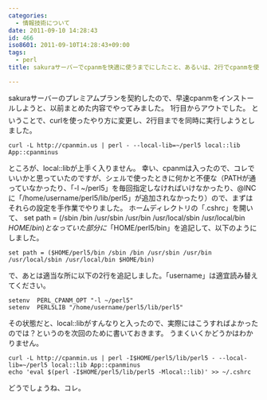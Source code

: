 ```yaml
---
categories:
  - 情報技術について
date: 2011-09-10 14:28:43
id: 466
iso8601: 2011-09-10T14:28:43+09:00
tags:
  - perl
title: sakuraサーバーでcpanmを快適に使うまでにしたこと、あるいは、2行でcpanmを使う方法

---
```


sakuraサーバーのプレミアムプランを契約したので、早速cpanmをインストールしようと、以前まとめた内容でやってみました。
&#133;1行目からアウトでした。
ということで、curlを使ったやり方に変更し、2行目までを同時に実行しようとしました。
<pre><code>curl -L http://cpanmin.us | perl - --local-lib=~/perl5 local::lib App::cpanminus</code></pre>
ところが、local::libが上手く入りません。
幸い、cpanmは入ったので、コレでいいかと思っていたのですが、シェルで使ったときに何かと不便な（PATHが通っていなかったり、「-l ~/perl5」を毎回指定しなければいけなかったり、@INCに「/home/username/perl5/lib/perl5」が追加されなかったり）ので、まずはそれらの設定を手作業でやりました。
ホームディレクトリの「.cshrc」を開いて、
set path = (/sbin /bin /usr/sbin /usr/bin /usr/local/sbin /usr/local/bin $HOME/bin)
となっていた部分に「$HOME/perl5/bin」を追記して、以下のようにしました。
<pre><code>set path = (&#36;HOME/perl5/bin /sbin /bin /usr/sbin /usr/bin /usr/local/sbin /usr/local/bin &#36;HOME/bin)</code></pre>
で、あとは適当な所に以下の2行を追記しました。「username」は適宜読み替えてください。
<pre><code>setenv  PERL_CPANM_OPT &quot;-l ~/perl5&quot;
setenv  PERL5LIB &quot;/home/username/perl5/lib/perl5&quot;</code></pre>
その状態だと、local::libがすんなりと入ったので、実際にはこうすればよかったのでは？というのを次回のために書いておきます。
うまくいくかどうかはわかりません。
<pre><code>curl -L http://cpanmin.us | perl -I&#36;HOME/perl5/lib/perl5 - --local-lib=~/perl5 local::lib App::cpanminus
echo &#39;eval &#36;(perl -I&#36;HOME/perl5/lib/perl5 -Mlocal::lib)&#39; &gt;&gt; ~/.cshrc</code></pre>
どうでしょうね、コレ。
    	